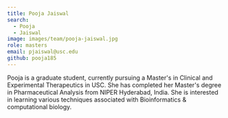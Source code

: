 ```yaml
---
title: Pooja Jaiswal
search:
  - Pooja
  - Jaiswal
image: images/team/pooja-jaiswal.jpg
role: masters
email: pjaiswal@usc.edu
github: pooja185
---
```


Pooja is a graduate student, currently pursuing a Master's in Clinical and Experimental Therapeutics in USC. She has completed her Master's degree in Pharmaceutical Analysis from NIPER Hyderabad, India.  She is interested in learning various techniques associated with Bioinformatics & computational biology.
